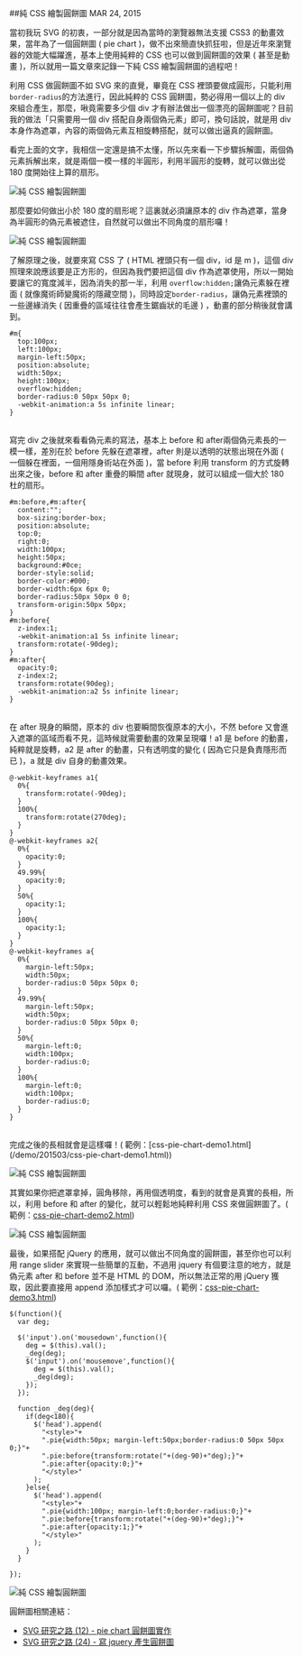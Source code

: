 <!-- @@master  = ../../_layout.html-->

<!-- @@block  =  jsBottom-->

<include src="../../_articles-js.html"></include>

<!-- @@close-->

<!-- @@block  =  css-->

<include src="../../_articles-css.html"></include>

<!-- @@close-->

<!-- @@block  =  articles-social-->

<include src="../../_articles-social.html"></include>

<!-- @@close-->

<!-- @@block  =  articles-footer-->

<include src="../../_articles.html"></include>

<!-- @@close-->

<!-- @@block  =  meta-->

<meta property="article:published_time" content="2015-03-24T23:25:00+01:00">

<meta name="keywords" content="css,pie chart,css 圓餅圖,圓餅圖">

<meta name="description" content="純粹的 CSS 圓餅圖，勢必得用一個以上的 div 來組合產生，那麼，啾竟需要多少個 div 才有辦法做出一個漂亮的圓餅圖呢？目前我的做法「只需要用一個 div 搭配自身兩個偽元素」即可，換句話說，就是用 div 本身作為遮罩，內容的兩個偽元素互相旋轉搭配，就可以做出逼真的圓餅圖。">

<meta itemprop="name" content="純 CSS 繪製圓餅圖 - OXXO.STUDIO">

<meta itemprop="image" content="http://www.oxxostudio.tw/img/articles/201503/20150324_2_01.gif">

<meta itemprop="description" content="純粹的 CSS 圓餅圖，勢必得用一個以上的 div 來組合產生，那麼，啾竟需要多少個 div 才有辦法做出一個漂亮的圓餅圖呢？目前我的做法「只需要用一個 div 搭配自身兩個偽元素」即可，換句話說，就是用 div 本身作為遮罩，內容的兩個偽元素互相旋轉搭配，就可以做出逼真的圓餅圖。">

<meta property="og:title" content="純 CSS 繪製圓餅圖 - OXXO.STUDIO">

<meta property="og:url" content="http://www.oxxostudio.tw/articles/201503/css-pie-chart.html">

<meta property="og:image" content="http://www.oxxostudio.tw/img/articles/201503/20150324_2_01.gif">

<meta property="og:description" content="純粹的 CSS 圓餅圖，勢必得用一個以上的 div 來組合產生，那麼，啾竟需要多少個 div 才有辦法做出一個漂亮的圓餅圖呢？目前我的做法「只需要用一個 div 搭配自身兩個偽元素」即可，換句話說，就是用 div 本身作為遮罩，內容的兩個偽元素互相旋轉搭配，就可以做出逼真的圓餅圖。">

<title>純 CSS 繪製圓餅圖 - OXXO.STUDIO</title> 

<!-- @@close-->

<!-- @@block  =  articles-content--> 

##純 CSS 繪製圓餅圖  <span class="article-date" tag="css"><i></i>MAR 24, 2015</span>

當初我玩 SVG 的初衷，一部分就是因為當時的瀏覽器無法支援 CSS3 的動畫效果，當年為了一個圓餅圖 ( pie chart )，做不出來簡直快抓狂啦，但是近年來瀏覽器的效能大幅躍進，基本上使用純粹的 CSS 也可以做到圓餅圖的效果 ( 甚至是動畫 )，所以就用一篇文章來記錄一下純 CSS 繪製圓餅圖的過程吧！

利用 CSS 做圓餅圖不如 SVG 來的直覺，畢竟在 CSS 裡頭要做成圓形，只能利用`border-radius`的方法進行，因此純粹的 CSS 圓餅圖，勢必得用一個以上的 div 來組合產生，那麼，啾竟需要多少個 div 才有辦法做出一個漂亮的圓餅圖呢？目前我的做法「只需要用一個 div 搭配自身兩個偽元素」即可，換句話說，就是用 div 本身作為遮罩，內容的兩個偽元素互相旋轉搭配，就可以做出逼真的圓餅圖。

看完上面的文字，我相信一定還是搞不太懂，所以先來看一下步驟拆解圖，兩個偽元素拆解出來，就是兩個一模一樣的半圓形，利用半圓形的旋轉，就可以做出從 180 度開始往上算的扇形。

![純 CSS 繪製圓餅圖](/img/articles/201503/20150324_2_02.jpg)

那麼要如何做出小於 180 度的扇形呢？這裏就必須讓原本的 div 作為遮罩，當身為半圓形的偽元素被遮住，自然就可以做出不同角度的扇形囉！

![純 CSS 繪製圓餅圖](/img/articles/201503/20150324_2_03.jpg)

了解原理之後，就要來寫 CSS 了 ( HTML 裡頭只有一個 div，id 是 m )，這個 div 照理來說應該要是正方形的，但因為我們要把這個 div 作為遮罩使用，所以一開始要讓它的寬度減半，因為消失的那一半，利用 `overflow:hidden;`讓偽元素躲在裡面 ( 就像魔術師變魔術的隱藏空間 )，同時設定`border-radius`，讓偽元素裡頭的一些邊緣消失 ( 因重疊的區域往往會產生鋸齒狀的毛邊 ) ，動畫的部分稍後就會講到。

	#m{
	  top:100px;
	  left:100px;
	  margin-left:50px;
	  position:absolute;
	  width:50px;
	  height:100px;
	  overflow:hidden;
	  border-radius:0 50px 50px 0;
	  -webkit-animation:a 5s infinite linear;
	}

<br/>
寫完 div 之後就來看看偽元素的寫法，基本上 before 和 after兩個偽元素長的一模一樣，差別在於 before 先躲在遮罩裡，after 則是以透明的狀態出現在外面 ( 一個躲在裡面，一個用隱身術站在外面 )，當 before 利用 transform 的方式旋轉出來之後，before 和 after 重疊的瞬間 after 就現身，就可以組成一個大於 180 杜的扇形。

	#m:before,#m:after{
	  content:"";
	  box-sizing:border-box;
	  position:absolute;
	  top:0;
	  right:0; 
	  width:100px;
	  height:50px;
	  background:#0ce;
	  border-style:solid;
	  border-color:#000;
	  border-width:6px 6px 0;
	  border-radius:50px 50px 0 0;
	  transform-origin:50px 50px;
	}
	#m:before{
	  z-index:1;
	  -webkit-animation:a1 5s infinite linear;
	  transform:rotate(-90deg);
	}
	#m:after{
	  opacity:0;
	  z-index:2;
	  transform:rotate(90deg);
	  -webkit-animation:a2 5s infinite linear;
	}

<br/>
在 after 現身的瞬間，原本的 div 也要瞬間恢復原本的大小，不然 before 又會進入遮罩的區域而看不見，這時候就需要動畫的效果呈現囉！a1 是 before 的動畫，純粹就是旋轉，a2 是 after 的動畫，只有透明度的變化 ( 因為它只是負責隱形而已 )，a 就是 div 自身的動畫效果。

	@-webkit-keyframes a1{
	  0%{ 
	    transform:rotate(-90deg);
	  }
	  100%{ 
	    transform:rotate(270deg);
	  }
	}
	@-webkit-keyframes a2{
	  0%{
	    opacity:0;
	  }
	  49.99%{
	    opacity:0;
	  }
	  50%{
	    opacity:1;
	  }
	  100%{
	    opacity:1;
	  }
	}
	@-webkit-keyframes a{
	  0%{
	    margin-left:50px;
	    width:50px;
	    border-radius:0 50px 50px 0;
	  }
	  49.99%{
	    margin-left:50px;
	    width:50px;
	    border-radius:0 50px 50px 0;
	  }
	  50%{
	    margin-left:0;
	    width:100px;
	    border-radius:0;
	  }
	  100%{
	    margin-left:0;
	    width:100px;
	    border-radius:0;
	  }
	}

<br/>
完成之後的長相就會是這樣囉！( 範例：[css-pie-chart-demo1.html](/demo/201503/css-pie-chart-demo1.html))

![純 CSS 繪製圓餅圖](/img/articles/201503/20150324_2_04.gif)

其實如果你把遮罩拿掉，圓角移除，再用個透明度，看到的就會是真實的長相，所以，利用 before 和 after 的變化，就可以輕鬆地純粹利用 CSS 來做圓餅圖了。( 範例：[css-pie-chart-demo2.html](/demo/201503/css-pie-chart-demo2.html))

![純 CSS 繪製圓餅圖](/img/articles/201503/20150324_2_05.gif)

最後，如果搭配 jQuery 的應用，就可以做出不同角度的圓餅圖，甚至你也可以利用 range slider 來實現一些簡單的互動，不過用 jquery 有個要注意的地方，就是偽元素 after 和 before 並不是 HTML 的 DOM，所以無法正常的用 jQuery 獲取，因此要直接用 append 添加樣式才可以囉。( 範例：[css-pie-chart-demo3.html](/demo/201503/css-pie-chart-demo3.html))

	$(function(){
	  var deg;
	  
	  $('input').on('mousedown',function(){
	    deg = $(this).val();
	    _deg(deg);
	    $('input').on('mousemove',function(){
	      deg = $(this).val();
	      _deg(deg);
	    });
	  });
	  
	  function _deg(deg){
	    if(deg<180){
	      $('head').append(
	        "<style>"+
	        ".pie{width:50px; margin-left:50px;border-radius:0 50px 50px 0;}"+
	        ".pie:before{transform:rotate("+(deg-90)+"deg);}"+
	        ".pie:after{opacity:0;}"+
	        "</style>"
	      );
	    }else{
	      $('head').append(
	        "<style>"+
	        ".pie{width:100px; margin-left:0;border-radius:0;}"+
	        ".pie:before{transform:rotate("+(deg-90)+"deg);}"+
	        ".pie:after{opacity:1;}"+
	        "</style>"
	      );
	    }
	  }
	  
	});


![純 CSS 繪製圓餅圖](/img/articles/201503/20150324_2_01.gif)

圓餅圖相關連結：

- [SVG 研究之路 (12) - pie chart 圓餅圖實作](http://www.oxxostudio.tw/articles/201406/svg-12-pie-chart.html)
- [SVG 研究之路 (24) - 寫 jquery 產生圓餅圖](http://www.oxxostudio.tw/articles/201409/svg-24-jquery-pie-chart.html)

<!-- @@close-->
